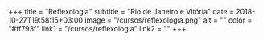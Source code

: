+++
title = "Reflexologia"
subtitle = "Rio de Janeiro e Vitória"
date = 2018-10-27T19:58:15+03:00
image = "/cursos/reflexologia.png"
alt = ""
color = "#ff793f"
link1 = "/cursos/reflexologia"
link2 = ""
+++
